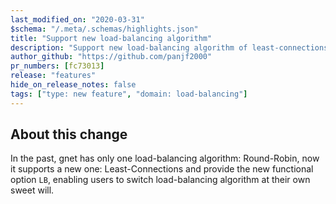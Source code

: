 ```yaml
---
last_modified_on: "2020-03-31"
$schema: "/.meta/.schemas/highlights.json"
title: "Support new load-balancing algorithm"
description: "Support new load-balancing algorithm of least-connections"
author_github: "https://github.com/panjf2000"
pr_numbers: [fc73013]
release: "features"
hide_on_release_notes: false
tags: ["type: new feature", "domain: load-balancing"]
---
```


## About this change

In the past, gnet has only one load-balancing algorithm: Round-Robin, now it supports a new one: Least-Connections
and provide the new functional option `LB`, enabling users to switch load-balancing algorithm at their own sweet will.

